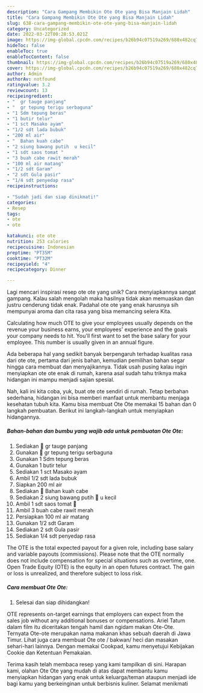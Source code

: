 ```yaml
---
description: "Cara Gampang Membikin Ote Ote yang Bisa Manjain Lidah"
title: "Cara Gampang Membikin Ote Ote yang Bisa Manjain Lidah"
slug: 638-cara-gampang-membikin-ote-ote-yang-bisa-manjain-lidah
category: Uncategorized
date: 2022-03-22T00:28:53.021Z
image: https://img-global.cpcdn.com/recipes/b26b94c07519a269/680x482cq70/ote-ote-foto-resep-utama.jpg
hideToc: false
enableToc: true
enableTocContent: false
thumbnail: https://img-global.cpcdn.com/recipes/b26b94c07519a269/680x482cq70/ote-ote-foto-resep-utama.jpg
cover: https://img-global.cpcdn.com/recipes/b26b94c07519a269/680x482cq70/ote-ote-foto-resep-utama.jpg
author: Admin
authorAv: notfound
ratingvalue: 3.2
reviewcount: 13
recipeingredient:
- "  gr tauge panjang"
- "  gr tepung terigu serbaguna"
- "1 Sdm tepung beras"
- "1 butir telur"
- "1 sct Masako ayam"
- "1/2 sdt lada bubuk"
- "200 ml air"
- "  Bahan kuah cabe"
- "2 siung bawang putih  u kecil"
- "1 sdt saos tomat "
- "3 buah cabe rawit merah"
- "100 ml air matang"
- "1/2 sdt Garam"
- "2 sdt Gula pasir"
- "1/4 sdt penyedap rasa"
recipeinstructions:

- "Sudah jadi dan siap dinikmati!"
categories:
- Resep
tags:
- ote
- ote

katakunci: ote ote 
nutrition: 253 calories
recipecuisine: Indonesian
preptime: "PT35M"
cooktime: "PT32M"
recipeyield: "4"
recipecategory: Dinner

---
```





Lagi mencari inspirasi resep ote ote yang unik? Cara menyiapkannya sangat gampang. Kalau salah mengolah maka hasilnya tidak akan memuaskan dan justru cenderung tidak enak. Padahal ote ote yang enak harusnya sih mempunyai aroma dan cita rasa yang bisa memancing selera Kita.





Calculating how much OTE to give your employees usually depends on the revenue your business earns, your employees&#39; experience and the goals your company needs to hit. You&#39;ll first want to set the base salary for your employee. This number is usually given in an annual figure.

Ada beberapa hal yang sedikit banyak berpengaruh terhadap kualitas rasa dari ote ote, pertama dari jenis bahan, kemudian pemilihan bahan segar hingga cara membuat dan menyajikannya. Tidak usah pusing kalau ingin menyiapkan ote ote enak di rumah, karena asal sudah tahu triknya maka hidangan ini mampu menjadi sajian spesial.






Nah, kali ini kita coba, yuk, buat ote ote sendiri di rumah. Tetap berbahan sederhana, hidangan ini bisa memberi manfaat untuk membantu menjaga kesehatan tubuh kita. Kamu bisa membuat Ote Ote memakai 15 bahan dan 0 langkah pembuatan. Berikut ini langkah-langkah untuk menyiapkan hidangannya.

<!--inarticleads1-->

##### Bahan-bahan dan bumbu yang wajib ada untuk pembuatan Ote Ote:

1. Sediakan  💯 gr tauge panjang
1. Gunakan  💯 gr tepung terigu serbaguna
1. Gunakan 1 Sdm tepung beras
1. Gunakan 1 butir telur
1. Sediakan 1 sct Masako ayam
1. Ambil 1/2 sdt lada bubuk
1. Siapkan 200 ml air
1. Sediakan  📌 Bahan kuah cabe
1. Sediakan 2 siung bawang putih 🧄 u kecil
1. Ambil 1 sdt saos tomat 🍅
1. Ambil 3 buah cabe rawit merah
1. Persiapkan 100 ml air matang
1. Gunakan 1/2 sdt Garam
1. Sediakan 2 sdt Gula pasir
1. Sediakan 1/4 sdt penyedap rasa


The OTE is the total expected payout for a given role, including base salary and variable payouts (commissions). Please note that the OTE normally does not include compensation for special situations such as overtime, one. Open Trade Equity (OTE) is the equity in an open futures contract. The gain or loss is unrealized, and therefore subject to loss risk. 

<!--inarticleads2-->

##### Cara membuat Ote Ote:


1. Selesai dan siap dihidangkan!

OTE represents on-target earnings that employers can expect from the sales job without any additional bonuses or compensations. Ariel Tatum dalam film itu diceritakan tengah hamil dan ngidam makan Ote-Ote. Ternyata Ote-ote merupakan nama makanan khas sebuah daerah di Jawa Timur. Lihat juga cara membuat Ote ote / bakwan/ heci dan masakan sehari-hari lainnya. Dengan memakai Cookpad, kamu menyetujui Kebijakan Cookie dan Ketentuan Pemakaian. 

Terima kasih telah membaca resep yang kami tampilkan di sini. Harapan kami, olahan Ote Ote yang mudah di atas dapat membantu kamu menyiapkan hidangan yang enak untuk keluarga/teman ataupun menjadi ide bagi kamu yang berkeinginan untuk berbisnis kuliner. Selamat menikmati
